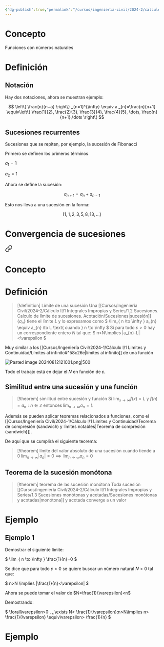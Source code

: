 ```yaml
---
{"dg-publish":true,"permalink":"/cursos/ingenieria-civil/2024-2/calculo-ii/1-integrales-impropias-y-series/1-2-sucesiones-calculo-de-limite-de-sucesiones-acotacion/sucesiones/","tags":["I1MAT1620"]}
---
```


# Concepto

Funciones con números naturales

# Definición
## Notación

Hay dos notaciones, ahora se muestran ejemplo:

$$
\left\{ \frac{n}{n+a} \right\} _{n=1}^{\infty} \equiv a _{n}=\frac{n}{n+1} \equiv\left\{ \frac{1}{2}, \frac{2}{3}, \frac{3}{4}, \frac{4}{5}, \dots, \frac{n}{n+1},\dots \right\}  
$$
## Sucesiones recurrentes

Sucesiones que se repiten, por ejemplo, la sucesión de Fibonacci

Primero se definen los primeros términos

$a_{1}=1$

$a_{2}=1$

Ahora se define la sucesión:

$$
a_{n+1}=a_{n}+a_{n-1}
$$

Esto nos lleva a una sucesión en la forma:

$$
\left\{ 1,1,2,3,5,8,13,\dots \right\} 
$$

# Convergencia de sucesiones

<div class="transclusion internal-embed is-loaded"><a class="markdown-embed-link" href="/cursos/ingenieria-civil/2024-2/calculo-ii/1-integrales-impropias-y-series/1-2-sucesiones-calculo-de-limite-de-sucesiones-acotacion/convergencia-o-divergencia-y-limite-de-una-sucesion/" aria-label="Open link"><svg xmlns="http://www.w3.org/2000/svg" width="24" height="24" viewBox="0 0 24 24" fill="none" stroke="currentColor" stroke-width="2" stroke-linecap="round" stroke-linejoin="round" class="svg-icon lucide-link"><path d="M10 13a5 5 0 0 0 7.54.54l3-3a5 5 0 0 0-7.07-7.07l-1.72 1.71"></path><path d="M14 11a5 5 0 0 0-7.54-.54l-3 3a5 5 0 0 0 7.07 7.07l1.71-1.71"></path></svg></a><div class="markdown-embed">




# Concepto
# Definición

> [!definition] Límite de una sucesión
> Una [[Cursos/Ingeniería Civil/2024-2/Cálculo II/1 Integrales Impropias y Series/1.2 Sucesiones. Calculo de límite de sucesiones. Acotación/Sucesiones\|sucesión]] $\left\{ a_{n} \right\}$ tiene el límite $L$ y lo expresamos como
> $
> \lim_{ n \to \infty } a_{n} \equiv a_{n} \to L \text{ cuando } n \to \infty
> $
> Si para todo $\varepsilon>0$ hay un correspondiente entero $N$ tal que:
> $
> n>N\implies |a_{n}-L|<\varepsilon
> $


Muy similar a los [[Cursos/Ingeniería Civil/2024-1/Cálculo I/1 Limites y Continuidad/Límites al infinito#^58c26e\|límites al infinito]] de una función

![Pasted image 20240812121001.png|500](/img/user/Cursos/Ingenier%C3%ADa%20Civil/2024-2/C%C3%A1lculo%20II/1%20Integrales%20Impropias%20y%20Series/1.2%20Sucesiones.%20Calculo%20de%20l%C3%ADmite%20de%20sucesiones.%20Acotaci%C3%B3n/attachments/Pasted%20image%2020240812121001.png)

Todo el trabajo está en dejar el $N$ en función de $\varepsilon$.

## Similitud entre una sucesión y una función

> [!theorem] similitud entre sucesión y función
> Si $\lim_{ x \to \infty } f(x)=L$ y $f(n)=a_{n}:n\in \mathbb{Z}$ entonces $\lim_{ n \to \infty } a_{n}=L$


Además se pueden aplicar teoremas relacionados a funciones, como el [[Cursos/Ingeniería Civil/2024-1/Cálculo I/1 Limites y Continuidad/Teorema de compresión (sandwich) y límites notables\|Teorema de compresión (sandwich)]].

De aquí que se cumplirá el siguiente teorema:

> [!theorem] límite del valor absoluto de una sucesión cuando tiende a 0
>  $\lim_{ n \to \infty } |a_{n}|=0 \implies \lim_{ n \to \infty } a_{n}=0$

## Teorema de la sucesión monótona

> [!theorem] teorema de las sucesión monótona
> Toda sucesión [[Cursos/Ingeniería Civil/2024-2/Cálculo II/1 Integrales Impropias y Series/1.3 Sucesiones monótonas y acotadas/Sucesiones monótonas y acotadas\|monótona]] y acotada converge a un valor


# Ejemplo
## Ejemplo 1

Demostrar el siguiente límite:

$
\lim_{ n \to \infty } \frac{1}{n}=0
$

Se dice que para todo $\varepsilon>0$ se quiere buscar un número natural $N>0$ tal que:

$
n>N \implies |\frac{1}{n}<\varepsilon|
$

Ahora se puede tomar el valor de $N=\frac{1}{\varepsilon}<n$

Demostrando:

$
\forall\varepsilon>0 \, \,\,\exists N> \frac{1}{\varepsilon}:n>N\implies n> \frac{1}{\varepsilon} \equiv\varepsilon> \frac{1}{n}
$


</div></div>

# Ejemplo